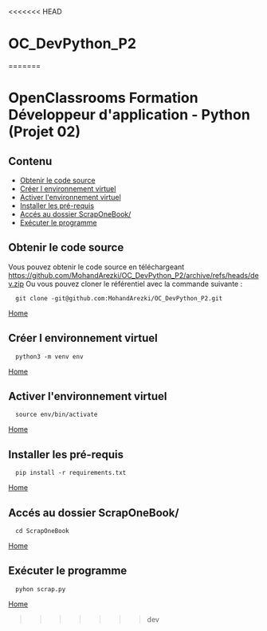 <<<<<<< HEAD
# OC_DevPython_P2
=======
# OpenClassrooms Formation Développeur d'application - Python (Projet 02)


 ## Contenu

  - [Obtenir le code source](#obtenir-le-code-source)
  - [Créer l environnement virtuel](#creer-l-environnement-virtuel)
  - [Activer l'environnement virtuel](#activer-l-environnement-virtuel)
  - [Installer les pré-requis](#installer-les-pre-requis)
  - [Accés au dossier ScrapOneBook/](#acces-au-dossier-scraponekook)
  - [Exécuter le programme](#executer-le-programme)

## <a id="obtenir-le-code-source" />Obtenir le code source

  Vous pouvez obtenir le code source en téléchargeant https://github.com/MohandArezki/OC_DevPython_P2/archive/refs/heads/dev.zip
Ou vous pouvez cloner le référentiel avec la commande suivante :

      git clone -git@github.com:MohandArezki/OC_DevPython_P2.git

  [Home](#contenu)

## <a id="creer-l-environnement-virtuel" />Créer l environnement virtuel

      python3 -m venv env

  [Home](#contenu)


## <a id="activer-l-environnement-virtuel" /> Activer l'environnement virtuel

      source env/bin/activate

[Home](#contenu)

## <a id="installer-les-pre-requis" /> Installer les pré-requis   

      pip install -r requirements.txt

[Home](#contenu)

## <a id="acces-au-dossier-scraponekook"/> Accés au dossier ScrapOneBook/

      cd ScrapOneBook

[Home](#contenu)

## <a id="executer-le-programme"/> Exécuter le programme

      pyhon scrap.py

[Home](#contenu)
>>>>>>> dev
